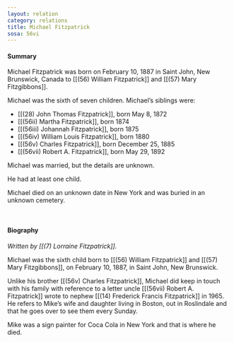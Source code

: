 ```yaml
---
layout: relation
category: relations
title: Michael Fitzpatrick
sosa: 56vi
---
```


#### Summary

Michael Fitzpatrick was born on February 10, 1887 in Saint John, New Brunswick, Canada to [[(56) William Fitzpatrick]] and [[(57) Mary Fitzgibbons]].

Michael was the sixth of seven children. Michael’s siblings were:

* [[(28) John Thomas Fitzpatrick]], born May 8, 1872
* [[(56ii) Martha Fitzpatrick]], born 1874
* [[(56iii) Johannah Fitzpatrick]], born 1875
* [[(56iv) William Louis Fitzpatrick]], born 1880
* [[(56v) Charles Fitzpatrick]], born December 25, 1885
* [[(56vii) Robert A. Fitzpatrick]], born May 29, 1892

Michael was married, but the details are unknown.

He had at least one child.

Michael died on an unknown date in New York and was buried in an unknown cemetery.

<br>

#### Biography

*Written by [[(7) Lorraine Fitzpatrick]].*

Michael was the sixth child born to [[(56) William Fitzpatrick]] and [[(57) Mary Fitzgibbons]], on February 10, 1887, in Saint John, New Brunswick.

Unlike his brother [[(56v) Charles Fitzpatrick]], Michael did keep in touch with his family with reference to a letter uncle [[(56vii) Robert A. Fitzpatrick]] wrote to nephew [[(14) Frederick Francis Fitzpatrick]] in 1965. He refers to Mike’s wife and daughter living in Boston, out in Roslindale and that he goes over to see them every Sunday.

Mike was a sign painter for Coca Cola in New York and that is where he died.
